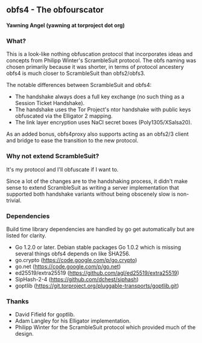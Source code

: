 ## obfs4 - The obfourscator
#### Yawning Angel (yawning at torproject dot org)

### What?

This is a look-like nothing obfuscation protocol that incorporates ideas and
concepts from Philipp Winter's ScrambleSuit protocol.  The obfs naming was
chosen primarily because it was shorter, in terms of protocol ancestery obfs4
is much closer to ScrambleSuit than obfs2/obfs3.

The notable differences between ScrambleSuit and obfs4:

 * The handshake always does a full key exchange (no such thing as a Session
   Ticket Handshake).
 * The handshake uses the Tor Project's ntor handshake with public keys
   obfuscated via the Elligator 2 mapping.
 * The link layer encryption uses NaCl secret boxes (Poly1305/XSalsa20).

As an added bonus, obfs4proxy also supports acting as an obfs2/3 client and
bridge to ease the transition to the new protocol.

### Why not extend ScrambleSuit?

It's my protocol and I'll obfuscate if I want to.

Since a lot of the changes are to the handshaking process, it didn't make sense
to extend ScrambleSuit as writing a server implementation that supported both
handshake variants without being obscenely slow is non-trivial.

### Dependencies

Build time library dependencies are handled by go get automatically but are
listed for clarity.

 * Go 1.2.0 or later.  Debian stable packages Go 1.0.2 which is missing several
   things obfs4 depends on like SHA256.
 * go.crypto (https://code.google.com/p/go.crypto)
 * go.net (https://code.google.com/p/go.net)
 * ed25519/extra25519 (https://github.com/agl/ed25519/extra25519)
 * SipHash-2-4 (https://github.com/dchest/siphash)
 * goptlib (https://git.torproject.org/pluggable-transports/goptlib.git)

### Thanks

 * David Fifield for goptlib.
 * Adam Langley for his Elligator implementation.
 * Philipp Winter for the ScrambleSuit protocol which provided much of the
   design.
